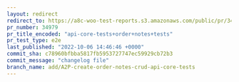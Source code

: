 ```yaml
---
layout: redirect
redirect_to: https://a8c-woo-test-reports.s3.amazonaws.com/public/pr/34979/e2e/index.html
pr_number: 34979
pr_title_encoded: "api-core-tests+order+notes+tests"
pr_test_type: e2e
last_published: "2022-10-06 14:46:46 +0000"
commit_sha: c78960bfbba5817fb5953727747ec59929cb72b3
commit_message: "changelog file"
branch_name: add/A2P-create-order-notes-crud-api-core-tests
---
```

